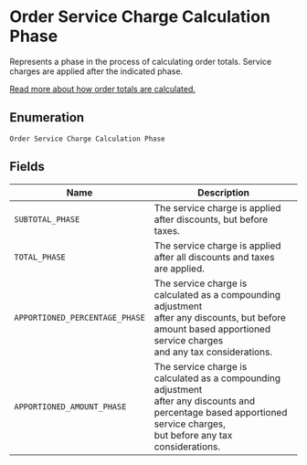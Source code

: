 
# Order Service Charge Calculation Phase

Represents a phase in the process of calculating order totals.
Service charges are applied after the indicated phase.

[Read more about how order totals are calculated.](https://developer.squareup.com/docs/orders-api/how-it-works#how-totals-are-calculated)

## Enumeration

`Order Service Charge Calculation Phase`

## Fields

| Name | Description |
|  --- | --- |
| `SUBTOTAL_PHASE` | The service charge is applied after discounts, but before<br>taxes. |
| `TOTAL_PHASE` | The service charge is applied after all discounts and taxes<br>are applied. |
| `APPORTIONED_PERCENTAGE_PHASE` | The service charge is calculated as a compounding adjustment<br>after any discounts, but before amount based apportioned service charges<br>and any tax considerations. |
| `APPORTIONED_AMOUNT_PHASE` | The service charge is calculated as a compounding adjustment<br>after any discounts and percentage based apportioned service charges,<br>but before any tax considerations. |

